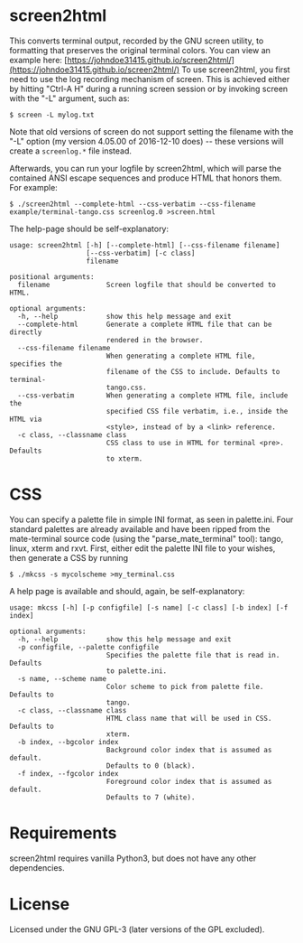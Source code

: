 # screen2html
This converts terminal output, recorded by the GNU screen utility, to
formatting that preserves the original terminal colors. You can view an example
here: [https://johndoe31415.github.io/screen2html/](https://johndoe31415.github.io/screen2html/)
To use screen2html, you first need to use the log recording mechanism of
screen. This is achieved either by hitting "Ctrl-A H" during a running screen
session or by invoking screen with the "-L" argument, such as:

```
$ screen -L mylog.txt
```

Note that old versions of screen do not support setting the filename with the
"-L" option (my version 4.05.00 of 2016-12-10 does) -- these versions will
create a ```screenlog.*``` file instead.

Afterwards, you can run your logfile by screen2html, which will parse the
contained ANSI escape sequences and produce HTML that honors them. For example:

```
$ ./screen2html --complete-html --css-verbatim --css-filename example/terminal-tango.css screenlog.0 >screen.html
```

The help-page should be self-explanatory:

```
usage: screen2html [-h] [--complete-html] [--css-filename filename]
                   [--css-verbatim] [-c class]
                   filename

positional arguments:
  filename              Screen logfile that should be converted to HTML.

optional arguments:
  -h, --help            show this help message and exit
  --complete-html       Generate a complete HTML file that can be directly
                        rendered in the browser.
  --css-filename filename
                        When generating a complete HTML file, specifies the
                        filename of the CSS to include. Defaults to terminal-
                        tango.css.
  --css-verbatim        When generating a complete HTML file, include the
                        specified CSS file verbatim, i.e., inside the HTML via
                        <style>, instead of by a <link> reference.
  -c class, --classname class
                        CSS class to use in HTML for terminal <pre>. Defaults
                        to xterm.
```


# CSS
You can specify a palette file in simple INI format, as seen in palette.ini.
Four standard palettes are already available and have been ripped from the
mate-terminal source code (using the "parse_mate_terminal" tool): tango, linux,
xterm and rxvt. First, either edit the palette INI file to your wishes, then
generate a CSS by running

```
$ ./mkcss -s mycolscheme >my_terminal.css
```

A help page is available and should, again, be self-explanatory:

```
usage: mkcss [-h] [-p configfile] [-s name] [-c class] [-b index] [-f index]

optional arguments:
  -h, --help            show this help message and exit
  -p configfile, --palette configfile
                        Specifies the palette file that is read in. Defaults
                        to palette.ini.
  -s name, --scheme name
                        Color scheme to pick from palette file. Defaults to
                        tango.
  -c class, --classname class
                        HTML class name that will be used in CSS. Defaults to
                        xterm.
  -b index, --bgcolor index
                        Background color index that is assumed as default.
                        Defaults to 0 (black).
  -f index, --fgcolor index
                        Foreground color index that is assumed as default.
                        Defaults to 7 (white).
```


# Requirements
screen2html requires vanilla Python3, but does not have any other dependencies.


# License
Licensed under the GNU GPL-3 (later versions of the GPL excluded).
